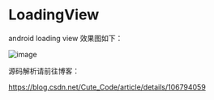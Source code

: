 # LoadingView
android loading view
效果图如下：

![image](https://github.com/CuteWiseCode/LoadingView/blob/master/image/show.gif)

源码解析请前往博客：

https://blog.csdn.net/Cute_Code/article/details/106794059
